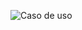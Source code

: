 ![Caso de uso](https://user-images.githubusercontent.com/89542446/205190703-f838af96-82e7-41bd-bdfd-b83ebaad1dc9.jpg)
